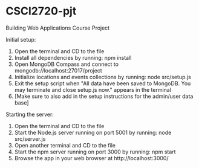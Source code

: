 # CSCI2720-pjt
Building Web Applications Course Project

Initial setup:
1. Open the terminal and CD to the file
2. Install all dependencies by running: npm install
3. Open MongoDB Compass and connect to mongodb://localhost:27017/project
4. Initialize locations and events collections by running: node src/setup.js
5. Exit the setup script when "All data have been saved to MongoDB. You may terminate and close setup.js now." appears in the terminal
6. [Make sure to also add in the setup instructions for the admin/user data base]

Starting the server:
1. Open the terminal and CD to the file
2. Start the Node.js server running on port 5001 by running: node src/server.js
3. Open another terminal and CD to the file
3. Start the npm server running on port 3000 by running: npm start
4. Browse the app in your web browser at http://localhost:3000/
